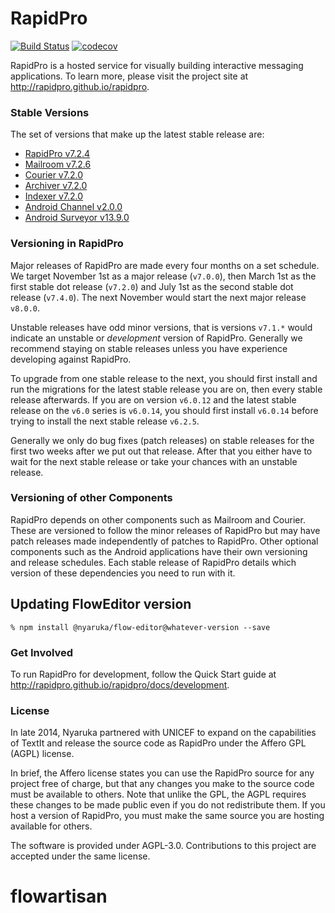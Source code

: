 # RapidPro 

[![Build Status](https://github.com/rapidpro/rapidpro/workflows/CI/badge.svg)](https://github.com/rapidpro/rapidpro/actions?query=workflow%3ACI) 
[![codecov](https://codecov.io/gh/rapidpro/rapidpro/branch/main/graph/badge.svg)](https://codecov.io/gh/rapidpro/rapidpro)

RapidPro is a hosted service for visually building interactive messaging applications.
To learn more, please visit the project site at http://rapidpro.github.io/rapidpro.

### Stable Versions

The set of versions that make up the latest stable release are:

 * [RapidPro v7.2.4](https://github.com/rapidpro/rapidpro/releases/tag/v7.2.4)
 * [Mailroom v7.2.6](https://github.com/nyaruka/mailroom/releases/tag/v7.2.6)
 * [Courier v7.2.0](https://github.com/nyaruka/courier/releases/tag/v7.2.0)
 * [Archiver v7.2.0](https://github.com/nyaruka/rp-archiver/releases/tag/v7.2.0)
 * [Indexer v7.2.0](https://github.com/nyaruka/rp-indexer/releases/tag/v7.2.0)
 * [Android Channel v2.0.0](https://github.com/rapidpro/android-channel/releases/tag/v2.0.0)
 * [Android Surveyor v13.9.0](https://github.com/rapidpro/surveyor/releases/tag/v13.9.0)

### Versioning in RapidPro

Major releases of RapidPro are made every four months on a set schedule. We target November 1st
as a major release (`v7.0.0`), then March 1st as the first stable dot release (`v7.2.0`) and July 1st
as the second stable dot release (`v7.4.0`). The next November would start the next major release `v8.0.0`.

Unstable releases have odd minor versions, that is versions `v7.1.*` would indicate an unstable or *development*
version of RapidPro. Generally we recommend staying on stable releases unless you
have experience developing against RapidPro.

To upgrade from one stable release to the next, you should first install and run the migrations
for the latest stable release you are on, then every stable release afterwards. If you are
on version `v6.0.12` and the latest stable release on the `v6.0` series is `v6.0.14`, you should
first install `v6.0.14` before trying to install the next stable release `v6.2.5`.

Generally we only do bug fixes (patch releases) on stable releases for the first two weeks after we put
out that release. After that you either have to wait for the next stable release or take your
chances with an unstable release.

### Versioning of other Components

RapidPro depends on other components such as Mailroom and Courier. These are versioned to follow the minor releases of 
RapidPro but may have patch releases made independently of patches to RapidPro. Other optional components such as the 
Android applications have their own versioning and release schedules. Each stable release of RapidPro details which 
version of these dependencies you need to run with it.

## Updating FlowEditor version

```
% npm install @nyaruka/flow-editor@whatever-version --save
```

### Get Involved

To run RapidPro for development, follow the Quick Start guide at http://rapidpro.github.io/rapidpro/docs/development.

### License

In late 2014, Nyaruka partnered with UNICEF to expand on the capabilities of TextIt and release the source code as 
RapidPro under the Affero GPL (AGPL) license.

In brief, the Affero license states you can use the RapidPro source for any project free of charge, but that any changes 
you make to the source code must be available to others. Note that unlike the GPL, the AGPL requires these changes to be 
made public even if you do not redistribute them. If you host a version of RapidPro, you must make the same source you 
are hosting available for others.

The software is provided under AGPL-3.0. Contributions to this project are accepted under the same license.
# flowartisan
